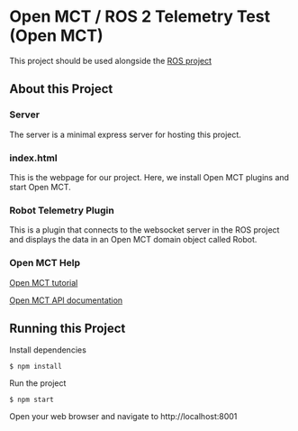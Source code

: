 # Open MCT / ROS 2 Telemetry Test (Open MCT)

This project should be used alongside the [ROS project](https://github.com/brandongasser/openmct-ros-test-ros)

## About this Project

### Server

The server is a minimal express server for hosting this project.

### index.html

This is the webpage for our project. Here, we install Open MCT plugins and start Open MCT.

### Robot Telemetry Plugin

This is a plugin that connects to the websocket server in the ROS project and displays the data in an Open MCT domain object called Robot.

### Open MCT Help

[Open MCT tutorial](https://github.com/nasa/openmct-tutorial)

[Open MCT API documentation](https://github.com/nasa/openmct/blob/master/API.md)

## Running this Project

Install dependencies

```
$ npm install
```

Run the project

```
$ npm start
```

Open your web browser and navigate to http://localhost:8001